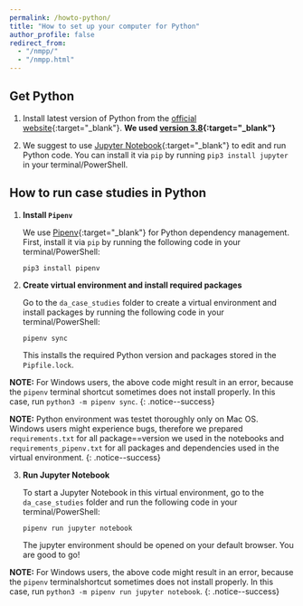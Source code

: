```yaml
---
permalink: /howto-python/
title: "How to set up your computer for Python"
author_profile: false
redirect_from:
  - "/nmpp/"
  - "/nmpp.html"
---
```


## Get Python

1. Install latest version of Python from the [official website](https://www.python.org/downloads/){:target="_blank"}. **We used [version 3.8](https://www.python.org/downloads/release/python-3811/){:target="_blank"}**

2. We suggest to use [Jupyter Notebook](https://jupyter-notebook.readthedocs.io/en/stable/){:target="_blank"} to edit and run Python code. You can install it via `pip` by running `pip3 install jupyter` in your terminal/PowerShell. 


## How to run case studies in Python

1. **Install `Pipenv`**

    We use [Pipenv](https://pipenv-fork.readthedocs.io/en/latest/index.html){:target="_blank"} for Python dependency management. First, install it via `pip` by running the following code in your terminal/PowerShell:

    ```
    pip3 install pipenv
    ```

2. **Create virtual environment and install required packages**

    Go to the `da_case_studies` folder to create a virtual environment and install packages by running the following code in your terminal/PowerShell:

    ```
    pipenv sync
    ```

    This installs the required Python version and packages stored in the `Pipfile.lock`.

**NOTE:** For Windows users, the above code might result in an error, because the `pipenv` terminal shortcut sometimes does not install properly. In this case, run ```python3 -m pipenv sync```.
{: .notice--success}

**NOTE:** Python environment was testet thoroughly only on Mac OS. Windows users might experience bugs, therefore we prepared `requirements.txt` for all package==version we used in the notebooks and `requirements_pipenv.txt` for all packages and dependencies used in the virtual environment.
{: .notice--success}

3. **Run Jupyter Notebook**

    To start a Jupyter Notebook in this virtual environment, go to the `da_case_studies` folder and run the following code in your terminal/PowerShell:

    ```
    pipenv run jupyter notebook
    ```

    The jupyter environment should be opened on your default browser. You are good to go!

**NOTE:** For Windows users, the above code might result in an error, because the `pipenv` terminalshortcut sometimes does not install properly. In this case, run ```python3 -m pipenv run jupyter notebook```.
{: .notice--success}
